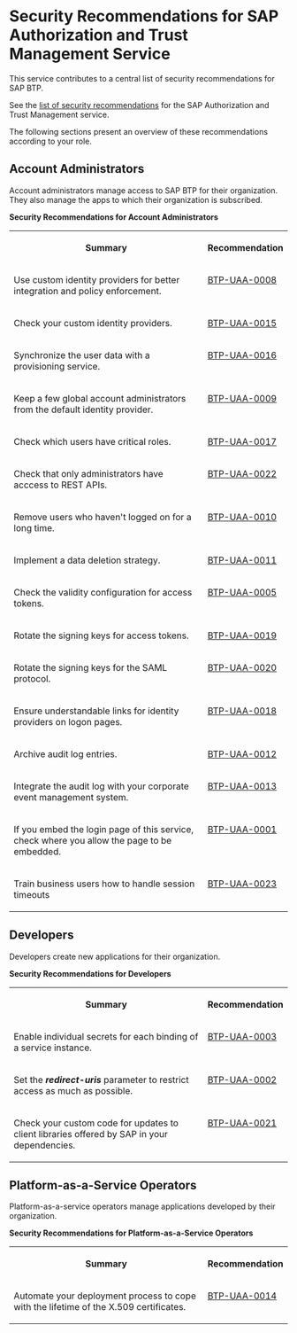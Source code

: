 <!-- loio0578b803de1a48a5936e74985d74288c -->

# Security Recommendations for SAP Authorization and Trust Management Service

This service contributes to a central list of security recommendations for SAP BTP.

See the [list of security recommendations](https://help.sap.com/docs/BTP/c8a9bb59fe624f0981efa0eff2497d7d/531f33def8074ccdb6f1f784a34dafcb.html?seclist-service=Authorization%20and%20Trust%20Management%20Service) for the SAP Authorization and Trust Management service.

The following sections present an overview of these recommendations according to your role.



<a name="loio0578b803de1a48a5936e74985d74288c__section_ftj_mmf_mvb"/>

## Account Administrators

Account administrators manage access to SAP BTP for their organization. They also manage the apps to which their organization is subscribed.

**Security Recommendations for Account Administrators**


<table>
<tr>
<th valign="top">

Summary



</th>
<th valign="top">

Recommendation



</th>
</tr>
<tr>
<td valign="top">

Use custom identity providers for better integration and policy enforcement.



</td>
<td valign="top">

 [BTP-UAA-0008](https://help.sap.com/docs/BTP/c8a9bb59fe624f0981efa0eff2497d7d/531f33def8074ccdb6f1f784a34dafcb.html?seclist-index=BTP-UAA-0008) 



</td>
</tr>
<tr>
<td valign="top">

Check your custom identity providers.



</td>
<td valign="top">

 [BTP-UAA-0015](https://help.sap.com/docs/BTP/c8a9bb59fe624f0981efa0eff2497d7d/531f33def8074ccdb6f1f784a34dafcb.html?seclist-index=BTP-UAA-0015) 



</td>
</tr>
<tr>
<td valign="top">

Synchronize the user data with a provisioning service.



</td>
<td valign="top">

 [BTP-UAA-0016](https://help.sap.com/docs/BTP/c8a9bb59fe624f0981efa0eff2497d7d/531f33def8074ccdb6f1f784a34dafcb.html?seclist-index=BTP-UAA-0016) 



</td>
</tr>
<tr>
<td valign="top">

Keep a few global account administrators from the default identity provider.



</td>
<td valign="top">

 [BTP-UAA-0009](https://help.sap.com/docs/BTP/c8a9bb59fe624f0981efa0eff2497d7d/531f33def8074ccdb6f1f784a34dafcb.html?seclist-index=BTP-UAA-0009) 



</td>
</tr>
<tr>
<td valign="top">

Check which users have critical roles.



</td>
<td valign="top">

 [BTP-UAA-0017](https://help.sap.com/docs/BTP/c8a9bb59fe624f0981efa0eff2497d7d/531f33def8074ccdb6f1f784a34dafcb.html?seclist-index=BTP-UAA-0017) 



</td>
</tr>
<tr>
<td valign="top">

Check that only administrators have acccess to REST APIs.



</td>
<td valign="top">

 [BTP-UAA-0022](https://help.sap.com/docs/BTP/c8a9bb59fe624f0981efa0eff2497d7d/531f33def8074ccdb6f1f784a34dafcb.html?seclist-index=BTP-UAA-0022) 



</td>
</tr>
<tr>
<td valign="top">

Remove users who haven't logged on for a long time.



</td>
<td valign="top">

 [BTP-UAA-0010](https://help.sap.com/docs/BTP/c8a9bb59fe624f0981efa0eff2497d7d/531f33def8074ccdb6f1f784a34dafcb.html?seclist-index=BTP-UAA-0010) 



</td>
</tr>
<tr>
<td valign="top">

Implement a data deletion strategy.



</td>
<td valign="top">

 [BTP-UAA-0011](https://help.sap.com/docs/BTP/c8a9bb59fe624f0981efa0eff2497d7d/531f33def8074ccdb6f1f784a34dafcb.html?seclist-index=BTP-UAA-0011) 



</td>
</tr>
<tr>
<td valign="top">

Check the validity configuration for access tokens.



</td>
<td valign="top">

 [BTP-UAA-0005](https://help.sap.com/docs/BTP/c8a9bb59fe624f0981efa0eff2497d7d/531f33def8074ccdb6f1f784a34dafcb.html?seclist-index=BTP-UAA-0005) 



</td>
</tr>
<tr>
<td valign="top">

Rotate the signing keys for access tokens.



</td>
<td valign="top">

 [BTP-UAA-0019](https://help.sap.com/docs/BTP/c8a9bb59fe624f0981efa0eff2497d7d/531f33def8074ccdb6f1f784a34dafcb.html?seclist-index=BTP-UAA-0019) 



</td>
</tr>
<tr>
<td valign="top">

Rotate the signing keys for the SAML protocol.



</td>
<td valign="top">

 [BTP-UAA-0020](https://help.sap.com/docs/BTP/c8a9bb59fe624f0981efa0eff2497d7d/531f33def8074ccdb6f1f784a34dafcb.html?seclist-index=BTP-UAA-0020) 



</td>
</tr>
<tr>
<td valign="top">

Ensure understandable links for identity providers on logon pages.



</td>
<td valign="top">

 [BTP-UAA-0018](https://help.sap.com/docs/BTP/c8a9bb59fe624f0981efa0eff2497d7d/531f33def8074ccdb6f1f784a34dafcb.html?seclist-index=BTP-UAA-0018) 



</td>
</tr>
<tr>
<td valign="top">

Archive audit log entries.



</td>
<td valign="top">

 [BTP-UAA-0012](https://help.sap.com/docs/BTP/c8a9bb59fe624f0981efa0eff2497d7d/531f33def8074ccdb6f1f784a34dafcb.html?seclist-index=BTP-UAA-0012) 



</td>
</tr>
<tr>
<td valign="top">

Integrate the audit log with your corporate event management system.



</td>
<td valign="top">

 [BTP-UAA-0013](https://help.sap.com/docs/BTP/c8a9bb59fe624f0981efa0eff2497d7d/531f33def8074ccdb6f1f784a34dafcb.html?seclist-index=BTP-UAA-0013) 



</td>
</tr>
<tr>
<td valign="top">

If you embed the login page of this service, check where you allow the page to be embedded.



</td>
<td valign="top">

 [BTP-UAA-0001](https://help.sap.com/docs/BTP/c8a9bb59fe624f0981efa0eff2497d7d/531f33def8074ccdb6f1f784a34dafcb.html?seclist-index=BTP-UAA-0001) 



</td>
</tr>
<tr>
<td valign="top">

Train business users how to handle session timeouts



</td>
<td valign="top">

 [BTP-UAA-0023](https://help.sap.com/docs/BTP/c8a9bb59fe624f0981efa0eff2497d7d/531f33def8074ccdb6f1f784a34dafcb.html?seclist-index=BTP-UAA-0023) 



</td>
</tr>
</table>



<a name="loio0578b803de1a48a5936e74985d74288c__section_krf_nmf_mvb"/>

## Developers

Developers create new applications for their organization.

**Security Recommendations for Developers**


<table>
<tr>
<th valign="top">

Summary



</th>
<th valign="top">

Recommendation



</th>
</tr>
<tr>
<td valign="top">

Enable individual secrets for each binding of a service instance.



</td>
<td valign="top">

 [BTP-UAA-0003](https://help.sap.com/docs/BTP/c8a9bb59fe624f0981efa0eff2497d7d/531f33def8074ccdb6f1f784a34dafcb.html?seclist-index=BTP-UAA-0003) 



</td>
</tr>
<tr>
<td valign="top">

Set the ***redirect-uris*** parameter to restrict access as much as possible.



</td>
<td valign="top">

 [BTP-UAA-0002](https://help.sap.com/docs/BTP/c8a9bb59fe624f0981efa0eff2497d7d/531f33def8074ccdb6f1f784a34dafcb.html?seclist-index=BTP-UAA-0002) 



</td>
</tr>
<tr>
<td valign="top">

Check your custom code for updates to client libraries offered by SAP in your dependencies.



</td>
<td valign="top">

 [BTP-UAA-0021](https://help.sap.com/docs/BTP/c8a9bb59fe624f0981efa0eff2497d7d/531f33def8074ccdb6f1f784a34dafcb.html?seclist-index=BTP-UAA-0021) 



</td>
</tr>
</table>



<a name="loio0578b803de1a48a5936e74985d74288c__section_ods_nmf_mvb"/>

## Platform-as-a-Service Operators

Platform-as-a-service operators manage applications developed by their organization.

**Security Recommendations for Platform-as-a-Service Operators**


<table>
<tr>
<th valign="top">

Summary



</th>
<th valign="top">

Recommendation



</th>
</tr>
<tr>
<td valign="top">

Automate your deployment process to cope with the lifetime of the X.509 certificates.



</td>
<td valign="top">

 [BTP-UAA-0014](https://help.sap.com/docs/BTP/c8a9bb59fe624f0981efa0eff2497d7d/531f33def8074ccdb6f1f784a34dafcb.html?seclist-index=BTP-UAA-0014) 



</td>
</tr>
</table>

